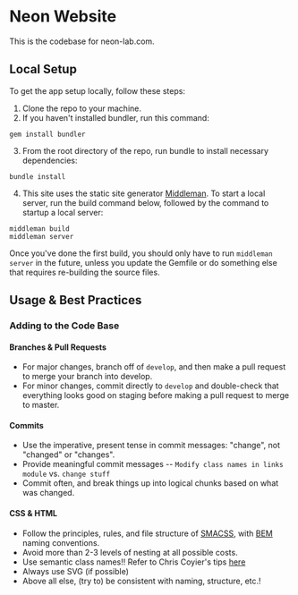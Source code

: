 # Neon Website

This is the codebase for neon-lab.com.

## Local Setup

To get the app setup locally, follow these steps:

1. Clone the repo to your machine.
2. If you haven't installed bundler, run this command:
```
gem install bundler
```
3. From the root directory of the repo, run bundle to install necessary dependencies:
```
bundle install
```
4. This site uses the static site generator [Middleman](https://middlemanapp.com/). To start a local server, run the build command below, followed by the command to startup a local server:
```
middleman build
middleman server
```
Once you've done the first build, you should only have to run `middleman server` in the future, unless you update the Gemfile or do something else that requires re-building the source files.

## Usage & Best Practices

### Adding to the Code Base

#### Branches & Pull Requests
* For major changes, branch off of `develop`, and then make a pull request to merge your branch into develop.
* For minor changes, commit directly to `develop` and double-check that everything looks good on staging before making a pull request to merge to master.

#### Commits
* Use the imperative, present tense in commit messages: "change", not "changed" or "changes".
* Provide meaningful commit messages -- `Modify class names in links module` vs. `change stuff`
* Commit often, and break things up into logical chunks based on what was changed.

#### CSS & HTML
* Follow the principles, rules, and file structure of [SMACSS](https://smacss.com/), with [BEM](http://getbem.com/introduction/) naming conventions.
* Avoid more than 2-3 levels of nesting at all possible costs.
* Use semantic class names!! Refer to Chris Coyier's tips [here](https://css-tricks.com/semantic-class-names/)
* Always use SVG (if possible)
* Above all else, (try to) be consistent with naming, structure, etc.!
